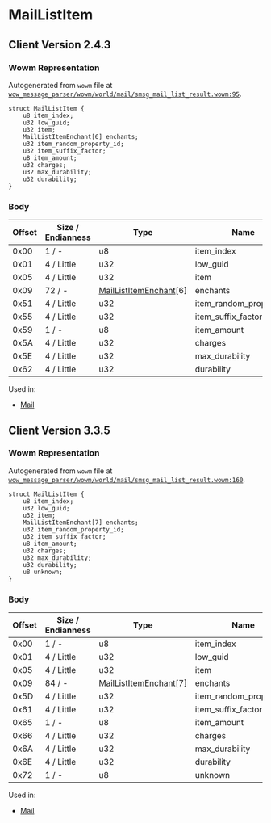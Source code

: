 # MailListItem

## Client Version 2.4.3

### Wowm Representation

Autogenerated from `wowm` file at [`wow_message_parser/wowm/world/mail/smsg_mail_list_result.wowm:95`](https://github.com/gtker/wow_messages/tree/main/wow_message_parser/wowm/world/mail/smsg_mail_list_result.wowm#L95).
```rust,ignore
struct MailListItem {
    u8 item_index;
    u32 low_guid;
    u32 item;
    MailListItemEnchant[6] enchants;
    u32 item_random_property_id;
    u32 item_suffix_factor;
    u8 item_amount;
    u32 charges;
    u32 max_durability;
    u32 durability;
}
```
### Body

| Offset | Size / Endianness | Type | Name | Description | Comment |
| ------ | ----------------- | ---- | ---- | ----------- | ------- |
| 0x00 | 1 / - | u8 | item_index |  |  |
| 0x01 | 4 / Little | u32 | low_guid |  |  |
| 0x05 | 4 / Little | u32 | item |  |  |
| 0x09 | 72 / - | [MailListItemEnchant](maillistitemenchant.md)[6] | enchants |  |  |
| 0x51 | 4 / Little | u32 | item_random_property_id |  |  |
| 0x55 | 4 / Little | u32 | item_suffix_factor |  |  |
| 0x59 | 1 / - | u8 | item_amount |  |  |
| 0x5A | 4 / Little | u32 | charges |  |  |
| 0x5E | 4 / Little | u32 | max_durability |  |  |
| 0x62 | 4 / Little | u32 | durability |  |  |


Used in:
* [Mail](mail.md)

## Client Version 3.3.5

### Wowm Representation

Autogenerated from `wowm` file at [`wow_message_parser/wowm/world/mail/smsg_mail_list_result.wowm:160`](https://github.com/gtker/wow_messages/tree/main/wow_message_parser/wowm/world/mail/smsg_mail_list_result.wowm#L160).
```rust,ignore
struct MailListItem {
    u8 item_index;
    u32 low_guid;
    u32 item;
    MailListItemEnchant[7] enchants;
    u32 item_random_property_id;
    u32 item_suffix_factor;
    u8 item_amount;
    u32 charges;
    u32 max_durability;
    u32 durability;
    u8 unknown;
}
```
### Body

| Offset | Size / Endianness | Type | Name | Description | Comment |
| ------ | ----------------- | ---- | ---- | ----------- | ------- |
| 0x00 | 1 / - | u8 | item_index |  |  |
| 0x01 | 4 / Little | u32 | low_guid |  |  |
| 0x05 | 4 / Little | u32 | item |  |  |
| 0x09 | 84 / - | [MailListItemEnchant](maillistitemenchant.md)[7] | enchants |  |  |
| 0x5D | 4 / Little | u32 | item_random_property_id |  |  |
| 0x61 | 4 / Little | u32 | item_suffix_factor |  |  |
| 0x65 | 1 / - | u8 | item_amount |  |  |
| 0x66 | 4 / Little | u32 | charges |  |  |
| 0x6A | 4 / Little | u32 | max_durability |  |  |
| 0x6E | 4 / Little | u32 | durability |  |  |
| 0x72 | 1 / - | u8 | unknown |  |  |


Used in:
* [Mail](mail.md)

